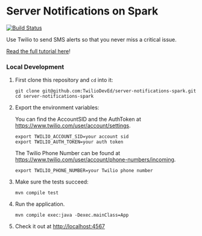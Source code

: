 # Server Notifications on Spark

[![Build
Status](https://travis-ci.org/TwilioDevEd/server-notifications-spark.svg?branch=master)](https://travis-ci.org/TwilioDevEd/server-notifications-spark)

Use Twilio to send SMS alerts so that you never miss a critical issue.

[Read the full tutorial here](https://www.twilio.com/docs/tutorials/walkthrough/server-notifications/java/spark)!

### Local Development

1. First clone this repository and `cd` into it:
   ```
   git clone git@github.com:TwilioDevEd/server-notifications-spark.git
   cd server-notifications-spark
   ```

2. Export the environment variables:

   You can find the AccountSID and the AuthToken at https://www.twilio.com/user/account/settings.

   ```
   export TWILIO_ACCOUNT_SID=your account sid
   export TWILIO_AUTH_TOKEN=your auth token
   ```

   The Twilio Phone Number can be found at https://www.twilio.com/user/account/phone-numbers/incoming.

   ```
   export TWILIO_PHONE_NUMBER=your Twilio phone number
   ```

3. Make sure the tests succeed:

   ```
   mvn compile test
   ```

4. Run the application.

   ```
   mvn compile exec:java -Dexec.mainClass=App
   ```

5. Check it out at [http://localhost:4567](http://localhost:4567)
